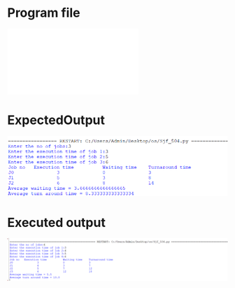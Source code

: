 # Program file
![Program](Sjf_504.py)

# ExpectedOutput
![ExpectedOutput](ExpectedOutput.png)

# Executed output
![ExecutedOutput](ExecutedOutput.png)
